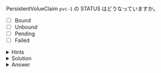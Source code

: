 PersistentVolueClaim `pvc-1` の STATUS はどうなっていますか。

- [ ] Bound
- [ ] Unbound
- [ ] Pending
- [ ] Failed

<details>
  <summary>Hints</summary>

`kubectl get pvc` コマンドを使用します。

</details>


<details>
  <summary>Solution</summary>

`kubectl get pvc`{{execute}} を実行して `STATUS` 列を確認します。  

</details>

<details>
  <summary>Answer</summary>

Bound

> この PersistentVolumeClaim を使用した Pod が作成された際に PersistentVolume が作成され、PersistentVolumeClaim にバインドされました。

</details>